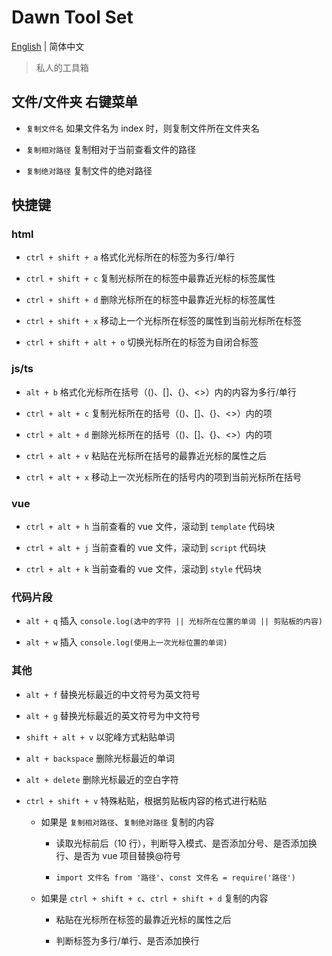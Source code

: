 # Dawn Tool Set

[English](./README.md) | 简体中文

> 私人的工具箱

## 文件/文件夹 右键菜单

- `复制文件名` 如果文件名为 index 时，则复制文件所在文件夹名

- `复制相对路径` 复制相对于当前查看文件的路径

- `复制绝对路径` 复制文件的绝对路径

## 快捷键

### html

- `ctrl + shift + a` 格式化光标所在的标签为多行/单行

- `ctrl + shift + c` 复制光标所在的标签中最靠近光标的标签属性

- `ctrl + shift + d` 删除光标所在的标签中最靠近光标的标签属性

- `ctrl + shift + x` 移动上一个光标所在标签的属性到当前光标所在标签

- `ctrl + shift + alt + o` 切换光标所在的标签为自闭合标签

### js/ts

- `alt + b` 格式化光标所在括号（()、[]、{}、<>）内的内容为多行/单行

- `ctrl + alt + c` 复制光标所在的括号（()、[]、{}、<>）内的项

- `ctrl + alt + d` 删除光标所在的括号（()、[]、{}、<>）内的项

- `ctrl + alt + v` 粘贴在光标所在括号的最靠近光标的属性之后

- `ctrl + alt + x` 移动上一次光标所在的括号内的项到当前光标所在括号

### vue

- `ctrl + alt + h` 当前查看的 vue 文件，滚动到 `template` 代码块

- `ctrl + alt + j` 当前查看的 vue 文件，滚动到 `script` 代码块

- `ctrl + alt + k` 当前查看的 vue 文件，滚动到 `style` 代码块

### 代码片段

- `alt + q` 插入 `console.log(选中的字符 || 光标所在位置的单词 || 剪贴板的内容)`

- `alt + w` 插入 `console.log(使用上一次光标位置的单词)`

### 其他

- `alt + f` 替换光标最近的中文符号为英文符号

- `alt + g` 替换光标最近的英文符号为中文符号

- `shift + alt + v` 以驼峰方式粘贴单词

- `alt + backspace` 删除光标最近的单词

- `alt + delete` 删除光标最近的空白字符

- `ctrl + shift + v` 特殊粘贴，根据剪贴板内容的格式进行粘贴

  - 如果是 `复制相对路径`、`复制绝对路径` 复制的内容

    - 读取光标前后（10 行），判断导入模式、是否添加分号、是否添加换行、是否为 vue 项目替换@符号

    - `import 文件名 from '路径'`、`const 文件名 = require('路径')`

  - 如果是 `ctrl + shift + c`、`ctrl + shift + d` 复制的内容

    - 粘贴在光标所在标签的最靠近光标的属性之后

    - 判断标签为多行/单行、是否添加换行

